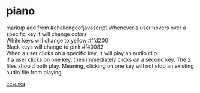 # piano

markup add from #challengeofjavascript
Whenever a user hovers over a specific key it will change colors  
White keys will change to yellow #ffd200  
Black keys will change to pink #f40082  
When a user clicks on a specific key, it will play an audio clip.  
If a user clicks on one key, then immediately clicks on a second key. The 2 files should both play. Meaning, clicking on one key will not stop an existing audio file from playing.  

[ссылка](alenashkr.github.io/piano)